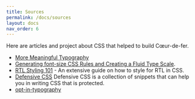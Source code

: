 ```yaml
---
title: Sources
permalink: /docs/sources
layout: docs
nav_order: 6
---
```


<p class="headline">Here are articles and project about CSS that helped to build Cœur-de-fer.</p>

- [More Meaningful Typography](https://alistapart.com/article/more-meaningful-typography/)
- [Generating font-size CSS Rules and Creating a Fluid Type Scale](https://moderncss.dev/generating-font-size-css-rules-and-creating-a-fluid-type-scale/).
- [RTL Styling 101](https://rtlstyling.com) - An extensive guide on how to style for RTL in CSS.
- [Defensive CSS](https://ishadeed.com/article/defensive-css/) Defensive CSS is a collection of snippets that can help you in writing CSS that is protected.
- [opt-in-typography](https://css-tricks.com/opt-in-typography/)
